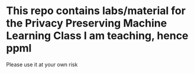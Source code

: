 # This repo contains labs/material for the Privacy Preserving Machine Learning Class I am teaching, hence ppml

Please use it at your own risk
